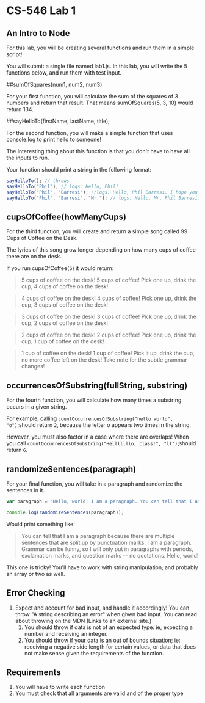 # CS-546 Lab 1
## An Intro to Node

For this lab, you will be creating several functions and run them in a simple script!

You will submit a single file named lab1.js. In this lab, you will write the 5 functions below, and run them with test input.

##sumOfSquares(num1, num2, num3)

For your first function, you will calculate the sum of the squares of 3 numbers and return that result. That means sumOfSquares(5, 3, 10) would return 134.

##sayHelloTo(firstName, lastName, title); 

For the second function, you will make a simple function that uses console.log to print hello to someone!

The interesting thing about this function is that you don't have to have all the inputs to run.

Your function should print a string in the following format:

~~~js
sayHelloTo(); // throws 
sayHelloTo("Phil"); // logs: Hello, Phil! 
sayHelloTo("Phil", "Barresi"); //logs: Hello, Phil Barresi. I hope you are having a good day!
sayHelloTo("Phil", "Barresi", "Mr."); // logs: Hello, Mr. Phil Barresi! Have a good evening!
~~~

## cupsOfCoffee(howManyCups)

For the third function, you will create and return a simple song called 99 Cups of Coffee on the Desk.

The lyrics of this song grow longer depending on how many cups of coffee there are on the desk.

If you run cupsOfCoffee(5) it would return:


> 5 cups of coffee on the desk! 5 cups of coffee! 
Pick one up, drink the cup, 4 cups of coffee on the desk!

> 4 cups of coffee on the desk! 4 cups of coffee! 
Pick one up, drink the cup, 3 cups of coffee on the desk!

> 3 cups of coffee on the desk! 3 cups of coffee! 
Pick one up, drink the cup, 2 cups of coffee on the desk!

> 2 cups of coffee on the desk! 2 cups of coffee! 
Pick one up, drink the cup, 1 cup of coffee on the desk!

> 1 cup of coffee on the desk! 1 cup of coffee! 
Pick it up, drink the cup, no more coffee left on the desk!
Take note for the subtle grammar changes!


## occurrencesOfSubstring(fullString, substring)

For the fourth function, you will calculate how many times a substring occurs in a given string.

For example, calling `countOccurrencesOfSubstring("hello world", "o")`;should return `2`, because the letter o appears two times in the string.

However, you must also factor in a case where there are overlaps! When you call `countOccurrencesOfSubstring("Helllllllo, class!", "ll")`;should return `6`.

## randomizeSentences(paragraph)
For your final function, you will take in a paragraph and randomize the sentences in it.

~~~js
var paragraph = "Hello, world! I am a paragraph. You can tell that I am a paragraph because there are multiple sentences that are split up by punctuation marks. Grammar can be funny, so I will only put in paragraphs with periods, exclamation marks, and question marks -- no quotations.";

console.log(randomizeSentences(paragraph));
~~~

Would print something like:


> You can tell that I am a paragraph because there are multiple sentences that are split up by punctuation marks. I am a paragraph. Grammar can be funny, so I will only put in paragraphs with periods, exclamation marks, and question marks -- no quotations.  Hello, world!


This one is tricky! You'll have to work with string manipulation, and probably an array or two as well.

## Error Checking

1. Expect and account for bad input, and handle it accordingly! You can throw "A string describing an error" when given bad input. You can read about throwing on the MDN (Links to an external site.)
	1. You should throw if data is not of an expected type: ie, expecting a number and receiving an integer.
	2. You should throw if your data is an out of bounds situation; ie: receiving a negative side length for certain values, or data that does not make sense given the requirements of the function.

## Requirements

1. You will have to write each function
2. You must check that all arguments are valid and of the proper type